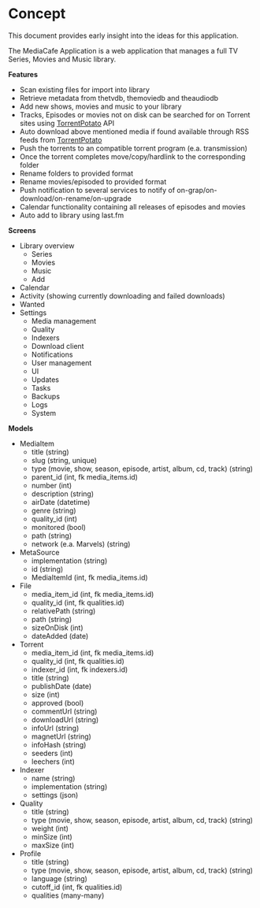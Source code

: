 # Concept

This document provides early insight into the ideas for this application.

The MediaCafe Application is a web application that manages a full TV Series, Movies and Music library. 

__Features__
- Scan existing files for import into library
- Retrieve metadata from thetvdb, themoviedb and theaudiodb
- Add new shows, movies and music to your library
- Tracks, Episodes or movies not on disk can be searched for on Torrent sites using [TorrentPotato](https://github.com/RuudBurger/CouchPotatoServer/wiki/Couchpotato-torrent-provider) API
- Auto download above mentioned media if found available through RSS feeds from [TorrentPotato](https://github.com/RuudBurger/CouchPotatoServer/wiki/Couchpotato-torrent-provider)
- Push the torrents to an compatible torrent program (e.a. transmission)
- Once the torrent completes move/copy/hardlink to the corresponding folder
- Rename folders to provided format
- Rename movies/episoded to provided format
- Push notification to several services to notify of on-grap/on-download/on-rename/on-upgrade
- Calendar functionality containing all releases of episodes and movies
- Auto add to library using last.fm

__Screens__
- Library overview
  - Series
  - Movies
  - Music
  - Add
- Calendar
- Activity (showing currently downloading and failed downloads)
- Wanted
- Settings
  - Media management
  - Quality
  - Indexers
  - Download client
  - Notifications
  - User management
  - UI
  - Updates
  - Tasks
  - Backups
  - Logs
  - System

__Models__
- MediaItem
  - title (string)
  - slug (string, unique)
  - type (movie, show, season, episode, artist, album, cd, track) (string)
  - parent_id (int, fk media_items.id)
  - number (int)
  - description (string)
  - airDate (datetime)
  - genre (string)
  - quality_id (int)
  - monitored (bool)
  - path (string)
  - network (e.a. Marvels) (string) 
- MetaSource
  - implementation (string)
  - id (string)
  - MediaItemId (int, fk media_items.id)
- File
  - media_item_id (int, fk media_items.id)
  - quality_id (int, fk qualities.id)
  - relativePath (string)
  - path (string)
  - sizeOnDisk (int)
  - dateAdded (date)
- Torrent
  - media_item_id (int, fk media_items.id)
  - quality_id (int, fk qualities.id)
  - indexer_id (int, fk indexers.id)
  - title (string)
  - publishDate (date)
  - size (int)
  - approved (bool)
  - commentUrl (string)
  - downloadUrl (string)
  - infoUrl (string)
  - magnetUrl (string)
  - infoHash (string)
  - seeders (int)
  - leechers (int)
- Indexer
  - name (string)
  - implementation (string)
  - settings (json)
- Quality
  - title (string)
  - type (movie, show, season, episode, artist, album, cd, track) (string)
  - weight (int)
  - minSize (int)
  - maxSize (int)
- Profile
  - title (string)
  - type (movie, show, season, episode, artist, album, cd, track) (string)
  - language (string)
  - cutoff_id (int, fk qualities.id)
  - qualities (many-many)